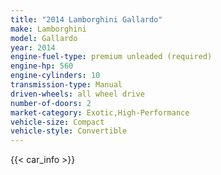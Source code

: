 ```yaml
---
title: "2014 Lamborghini Gallardo"
make: Lamborghini
model: Gallardo
year: 2014
engine-fuel-type: premium unleaded (required)
engine-hp: 560
engine-cylinders: 10
transmission-type: Manual
driven-wheels: all wheel drive
number-of-doors: 2
market-category: Exotic,High-Performance
vehicle-size: Compact
vehicle-style: Convertible
---
```


{{< car_info >}}
